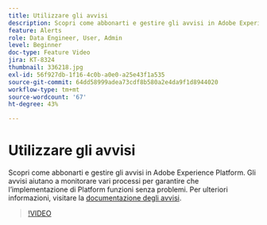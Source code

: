 ```yaml
---
title: Utilizzare gli avvisi
description: Scopri come abbonarti e gestire gli avvisi in Adobe Experience Platform. Gli avvisi aiutano a monitorare vari processi per garantire che l’implementazione di Platform funzioni senza problemi.
feature: Alerts
role: Data Engineer, User, Admin
level: Beginner
doc-type: Feature Video
jira: KT-8324
thumbnail: 336218.jpg
exl-id: 56f927db-1f16-4c0b-a0e0-a25e43f1a535
source-git-commit: 64dd58999adea73cdf8b580a2e4da9f1d8944020
workflow-type: tm+mt
source-wordcount: '67'
ht-degree: 43%

---
```


# Utilizzare gli avvisi

Scopri come abbonarti e gestire gli avvisi in Adobe Experience Platform. Gli avvisi aiutano a monitorare vari processi per garantire che l’implementazione di Platform funzioni senza problemi. Per ulteriori informazioni, visitare la [documentazione degli avvisi](https://experienceleague.adobe.com/docs/experience-platform/observability/alerts/overview.html?lang=it).

>[!VIDEO](https://video.tv.adobe.com/v/3423920?learn=on&enablevpops&captions=ita)
